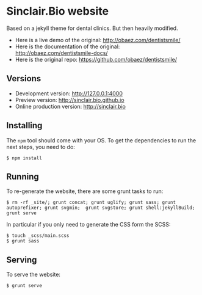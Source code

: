 # Sinclair.Bio website

Based on a jekyll theme for dental clinics. But then heavily modified.

* Here is a live demo of the original:       http://obaez.com/dentistsmile/
* Here is the documentation of the original: http://obaez.com/dentistsmile-docs/
* Here is the original repo:                 https://github.com/obaez/dentistsmile/

## Versions
* Development version:        http://127.0.0.1:4000
* Preview version:            http://sinclair.bio.github.io
* Online production version:  http://sinclair.bio

## Installing
The `npm` tool should come with your OS. To get the dependencies to run the next steps, you need to do:

    $ npm install

## Running
To re-generate the website, there are some grunt tasks to run:

    $ rm -rf _site/; grunt concat; grunt uglify; grunt sass; grunt autoprefixer; grunt svgmin;  grunt svgstore; grunt shell:jekyllBuild; grunt serve

In particular if you only need to generate the CSS form the SCSS:

    $ touch _scss/main.scss
    $ grunt sass

## Serving
To serve the website:

    $ grunt serve